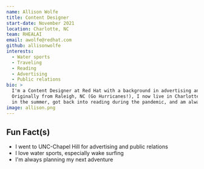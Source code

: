 ```yaml
---
name: Allison Wolfe
title: Content Designer
start-date: November 2021
location: Charlotte, NC
team: RHEALAI
email: awolfe@redhat.com
github: allisonwolfe
interests:
  - Water sports
  - Traveling
  - Reading
  - Advertising
  - Public relations
bio: >
  I'm a Content Designer at Red Hat with a background in advertising and public relations. 
  Originally from Raleigh, NC (Go Hurricanes!), I now live in Charlotte. I love wake surfing 
  in the summer, got back into reading during the pandemic, and am always planning my next trip.
image: allison.png
---
```


## Fun Fact(s)
- I went to UNC-Chapel Hill for advertising and public relations
- I love water sports, especially wake surfing
- I'm always planning my next adventure
